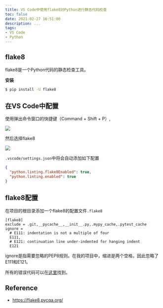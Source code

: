 ```yaml
---
title: VS Code中使用flake8对Python进行静态代码检查
toc: false
date: 2021-02-27 16:51:00
description: ...
tags:
- VS Code
- Python
---
```


## flake8

flake8是一个Python代码的静态检查工具。

**安装**

```bash
$ pip install -U flake8
```

## 在VS Code中配置

使用弹出命令窗口的快捷键（Command + Shift + P）,

![](/images/flake8-01.png)

然后选择flake8

![](/images/flake8-02.png)

`.vscode/settings.json`中将会自动添加如下配置

```json
{
  "python.linting.flake8Enabled": true,
  "python.linting.enabled": true
}
```

## flake8配置

在项目的根目录添加一个flake8的配置文件`.flake8`

```
[flake8]
exclude = .git,__pycache__,__init__.py,.mypy_cache,.pytest_cache
ignore =
  # E111: indentation is not a multiple of four
  E111,
  # E121: continuation line under-indented for hanging indent
  E121
```

ignore是指需要忽略的PEP8规则。在我的项目中，缩进是两个空格，因此忽略了E111和E121。

所有的错误代码可以在[这里](https://pep8.readthedocs.io/en/release-1.7.x/intro.html#error-codes)找到。

## Reference

- https://flake8.pycqa.org/